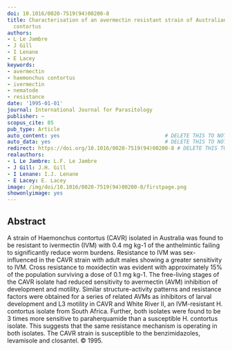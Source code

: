 ```yaml
---
doi: 10.1016/0020-7519(94)00200-8
title: Characterisation of an avermectin resistant strain of Australian Haemonchus
  contortus
authors:
- L Le Jambre
- J Gill
- I Lenane
- E Lacey
keywords:
- avermectin
- haemonchus contortus
- ivermectin
- nematode
- resistance
date: '1995-01-01'
journal: International Journal for Parasitology
publisher: ~
scopus_cite: 85
pub_type: Article
auto_content: yes                                  # DELETE THIS TO NOT AUTO GENERATE CONTENT
auto_data: yes                                     # DELETE THIS TO NOT AUTO GENERATE METADATA
redirect: https://doi.org/10.1016/0020-7519(94)00200-8 # DELETE THIS TO NOT REDIRECT
realauthors:
- L Le Jambre: L.F. Le Jambre
- J Gill: J.H. Gill
- I Lenane: I.J. Lenane
- E Lacey: E. Lacey
image: /img/doi/10.1016/0020-7519(94)00200-8/firstpage.png
showonlyimage: yes
---
```



## Abstract
A strain of Haemonchus contortus (CAVR) isolated in Australia was found to be resistant to ivermectin (IVM) with 0.4 mg kg-1 of the anthelmintic failing to significantly reduce worm burdens. Resistance to IVM was sex-influenced in the CAVR strain with adult males showing a greater sensitivity to IVM. Cross resistance to moxidectin was evident with approximately 15% of the population surviving a dose of 0.1 mg kg-1. The free-living stages of the CAVR isolate had reduced sensitivity to avermectin (AVM) inhibition of development and motility. Similar structure-activity patterns and resistance factors were obtained for a series of related AVMs as inhibitors of larval development and L3 motility in CAVR and White River II, an IVM-resistant H. contortus isolate from South Africa. Further, both isolates were found to be 3 times more sensitive to paraherquamide than a susceptible H. contortus isolate. This suggests that the same resistance mechanism is operating in both isolates. The CAVR strain is susceptible to the benzimidazoles, levamisole and closantel. © 1995.
